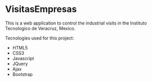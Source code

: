 # VisitasEmpresas

This is a web application to control the industrial visits in the Instituto Tecnologico de Veracruz, Mexico.

Tecnologies used for this project:
  * HTML5
  * CSS3
  * Javascript
  * JQuery
  * Ajax
  * Bootstrap
  
